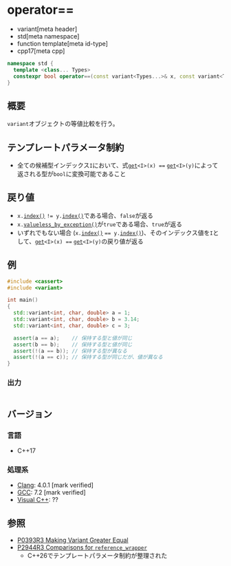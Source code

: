 # operator==
* variant[meta header]
* std[meta namespace]
* function template[meta id-type]
* cpp17[meta cpp]

```cpp
namespace std {
  template <class... Types>
  constexpr bool operator==(const variant<Types...>& x, const variant<Types...>& y);
}
```

## 概要
`variant`オブジェクトの等値比較を行う。


## テンプレートパラメータ制約
- 全ての候補型インデックス`I`において、式[`get`](get.md)`<I>(x) ==` [`get`](get.md)`<I>(y)`によって返される型が`bool`に変換可能であること


## 戻り値
- `x.`[`index()`](index.md) `!= y.`[`index()`](index.md)である場合、`false`が返る
- `x.`[`valueless_by_exception()`](valueless_by_exception.md)が`true`である場合、`true`が返る
- いずれでもない場合 (`x.`[`index()`](index.md) `== y.`[`index()`](index.md))、そのインデックス値を`I`として、[`get`](get.md)`<I>(x) ==` [`get`](get.md)`<I>(y)`の戻り値が返る


## 例
```cpp example
#include <cassert>
#include <variant>

int main()
{
  std::variant<int, char, double> a = 1;
  std::variant<int, char, double> b = 3.14;
  std::variant<int, char, double> c = 3;

  assert(a == a);    // 保持する型と値が同じ
  assert(b == b);    // 保持する型と値が同じ
  assert(!(a == b)); // 保持する型が異なる
  assert(!(a == c)); // 保持する型が同じだが、値が異なる
}
```

### 出力
```
```

## バージョン
### 言語
- C++17

### 処理系
- [Clang](/implementation.md#clang): 4.0.1 [mark verified]
- [GCC](/implementation.md#gcc): 7.2 [mark verified]
- [Visual C++](/implementation.md#visual_cpp): ??


## 参照
- [P0393R3 Making Variant Greater Equal](http://www.open-std.org/jtc1/sc22/wg21/docs/papers/2016/p0393r3.html)
- [P2944R3 Comparisons for `reference_wrapper`](https://open-std.org/jtc1/sc22/wg21/docs/papers/2024/p2944r3.html)
    - C++26でテンプレートパラメータ制約が整理された
